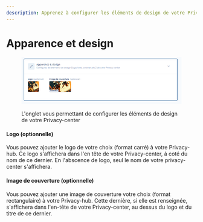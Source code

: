 ```yaml
---
description: Apprenez à configurer les éléments de design de votre Privacy-center
---
```


# Apparence et design

<figure><img src="../../../.gitbook/assets/image (401).png" alt=""><figcaption><p>L'onglet vous permettant de configurer les éléments de design de votre Privacy-center</p></figcaption></figure>

#### Logo (optionnelle)

Vous pouvez ajouter le logo de votre choix (format carré) à votre Privacy-hub. Ce logo s'affichera dans l'en tête de votre Privacy-center, à coté du nom de ce dernier. En l'abscence de logo, seul le nom de votre privacy-center s'affichera.

#### Image de couverture (optionnelle)

Vous pouvez ajouter une image de couverture votre choix (format rectangulaire) à votre Privacy-hub. Cette dernière, si elle est renseignée, s'affichera dans l'en-tête de votre Privacy-center, au dessus du logo et du titre de ce dernier.
